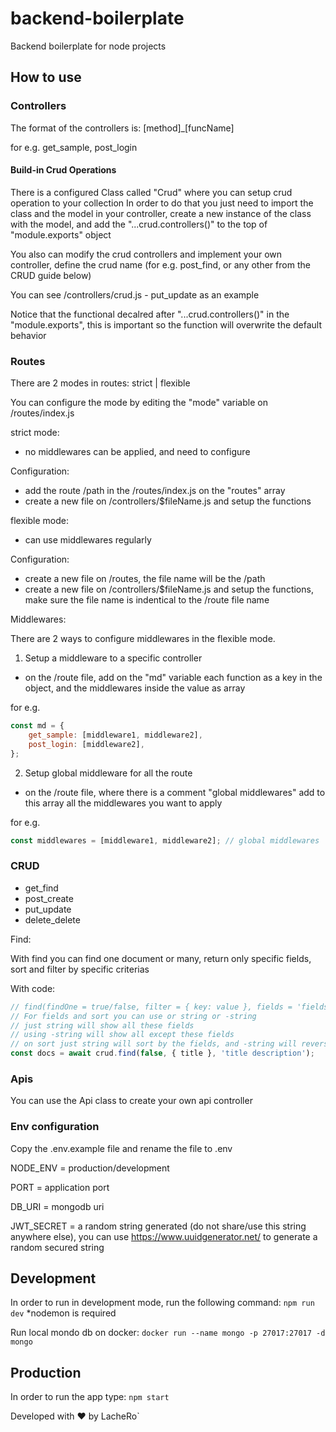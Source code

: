 # backend-boilerplate

Backend boilerplate for node projects

## How to use

### Controllers

The format of the controllers is: [method]\_[funcName]

for e.g. get_sample, post_login

#### Build-in Crud Operations

There is a configured Class called "Crud" where you can setup crud operation to your collection
In order to do that you just need to import the class and the model in your controller, create a new instance of the class with the model,
and add the "...crud.controllers()" to the top of "module.exports" object

You also can modify the crud controllers and implement your own controller,
define the crud name (for e.g. post_find, or any other from the CRUD guide below)

You can see /controllers/crud.js - put_update as an example

Notice that the functional decalred after "...crud.controllers()" in the "module.exports", this is important so the function will overwrite the default behavior

### Routes

There are 2 modes in routes: strict | flexible

You can configure the mode by editing the "mode" variable on /routes/index.js

strict mode:

- no middlewares can be applied, and need to configure

Configuration:

- add the route /path in the /routes/index.js on the "routes" array
- create a new file on /controllers/$fileName.js and setup the functions

flexible mode:

- can use middlewares regularly

Configuration:

- create a new file on /routes, the file name will be the /path
- create a new file on /controllers/$fileName.js and setup the functions, make sure the file name is indentical to the /route file name

Middlewares:

There are 2 ways to configure middlewares in the flexible mode.

1. Setup a middleware to a specific controller

- on the /route file, add on the "md" variable each function as a key in the object, and the middlewares inside the value as array

for e.g.

```js
const md = {
	get_sample: [middleware1, middleware2],
	post_login: [middleware2],
};
```

2. Setup global middleware for all the route

- on the /route file, where there is a comment "global middlewares" add to this array all the middlewares you want to apply

for e.g.

```js
const middlewares = [middleware1, middleware2]; // global middlewares
```

### CRUD

- get_find
- post_create
- put_update
- delete_delete

Find:

With find you can find one document or many, return only specific fields, sort and filter by specific criterias

With code:

```js
// find(findOne = true/false, filter = { key: value }, fields = 'fields/-fields', sort = 'createdAt/-createdAt')
// For fields and sort you can use or string or -string
// just string will show all these fields
// using -string will show all except these fields
// on sort just string will sort by the fields, and -string will reverse the sort
const docs = await crud.find(false, { title }, 'title description');
```

### Apis

You can use the Api class to create your own api controller

### Env configuration

Copy the .env.example file and rename the file to .env

NODE_ENV = production/development

PORT = application port

DB_URI = mongodb uri

JWT_SECRET = a random string generated (do not share/use this string anywhere else), you can use https://www.uuidgenerator.net/ to generate a random secured string

## Development

In order to run in development mode, run the following command:
`npm run dev`
\*nodemon is required

Run local mondo db on docker:
`docker run --name mongo -p 27017:27017 -d mongo`

## Production

In order to run the app type:
`npm start`

Developed with ❤️ by LacheRo`
